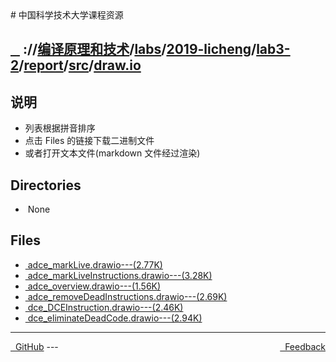 
<head>
    <meta http-equiv="content-type" content="text/html; charset=utf-8">
    <link rel="stylesheet" href="https://use.fontawesome.com/releases/v5.8.1/css/all.css" integrity="sha384-50oBUHEmvpQ+1lW4y57PTFmhCaXp0ML5d60M1M7uH2+nqUivzIebhndOJK28anvf" crossorigin="anonymous">
    <title> 中国科学技术大学课程资源</title>
</head>
# 中国科学技术大学课程资源

<div>
  <h2>
    <a href="../index.html">&nbsp;&nbsp;<i class="fas fa-backward"></i>&nbsp;</a>
    :/<a href="../../../../../../../index.html"><i class="fas fa-home"></i></a>/<a href="../../../../../../index.html">编译原理和技术</a>/<a href="../../../../../index.html">labs</a>/<a href="../../../../index.html">2019-licheng</a>/<a href="../../../index.html">lab3-2</a>/<a href="../../index.html">report</a>/<a href="../index.html">src</a>/<a href="index.html">draw.io</a>
  </h2>
</div>

## 说明
- 列表根据拼音排序
- 点击 Files 的链接下载二进制文件
- 或者打开文本文件(markdown 文件经过渲染)

<h2> Directories &nbsp; <a href="http://downgit.zhoudaxiaa.com/#/home?url=https://github.com/USTC-Resource/USTC-Course/tree/master/编译原理和技术/labs/2019-licheng/lab3-2/report/src/draw.io" style="color:red;text-decoration:underline;" target="_black"><i class="fas fa-download"></i></a></h2>

<ul><li><i class="fas fa-meh"></i>&nbsp;None</li></ul>

## Files
<ul><li><a href="https://raw.githubusercontent.com/USTC-Resource/USTC-Course/master/编译原理和技术/labs/2019-licheng/lab3-2/report/src/draw.io/adce_markLive.drawio"><i class="fas fa-file"></i>&nbsp;adce_markLive.drawio---(2.77K)</a></li>
<li><a href="https://raw.githubusercontent.com/USTC-Resource/USTC-Course/master/编译原理和技术/labs/2019-licheng/lab3-2/report/src/draw.io/adce_markLiveInstructions.drawio"><i class="fas fa-file"></i>&nbsp;adce_markLiveInstructions.drawio---(3.28K)</a></li>
<li><a href="https://raw.githubusercontent.com/USTC-Resource/USTC-Course/master/编译原理和技术/labs/2019-licheng/lab3-2/report/src/draw.io/adce_overview.drawio"><i class="fas fa-file"></i>&nbsp;adce_overview.drawio---(1.56K)</a></li>
<li><a href="https://raw.githubusercontent.com/USTC-Resource/USTC-Course/master/编译原理和技术/labs/2019-licheng/lab3-2/report/src/draw.io/adce_removeDeadInstructions.drawio"><i class="fas fa-file"></i>&nbsp;adce_removeDeadInstructions.drawio---(2.69K)</a></li>
<li><a href="https://raw.githubusercontent.com/USTC-Resource/USTC-Course/master/编译原理和技术/labs/2019-licheng/lab3-2/report/src/draw.io/dce_DCEInstruction.drawio"><i class="fas fa-file"></i>&nbsp;dce_DCEInstruction.drawio---(2.46K)</a></li>
<li><a href="https://raw.githubusercontent.com/USTC-Resource/USTC-Course/master/编译原理和技术/labs/2019-licheng/lab3-2/report/src/draw.io/dce_eliminateDeadCode.drawio"><i class="fas fa-file"></i>&nbsp;dce_eliminateDeadCode.drawio---(2.94K)</a></li></ul>

---
<div style="text-decration:underline;display:inline">
  <a href="https://github.com/USTC-Resource/USTC-Course.git" target="_blank" rel="external"><i class="fab fa-github"></i>&nbsp; GitHub</a>
  <a href="mailto:&#122;huheqin1@gmail.com?subject=反馈与建议" style="float:right" target="_blank" rel="external"><i class="fas fa-envelope"></i>&nbsp; Feedback</a>
</div>
---


